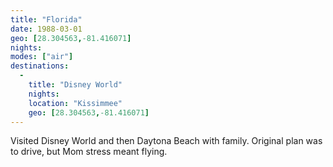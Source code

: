 ```yaml
---
title: "Florida"
date: 1988-03-01
geo: [28.304563,-81.416071]
nights:
modes: ["air"]
destinations:
  -
    title: "Disney World"
    nights:
    location: "Kissimmee"
    geo: [28.304563,-81.416071]
---
```


Visited Disney World and then Daytona Beach with family. Original plan was to drive, but Mom stress meant flying.
